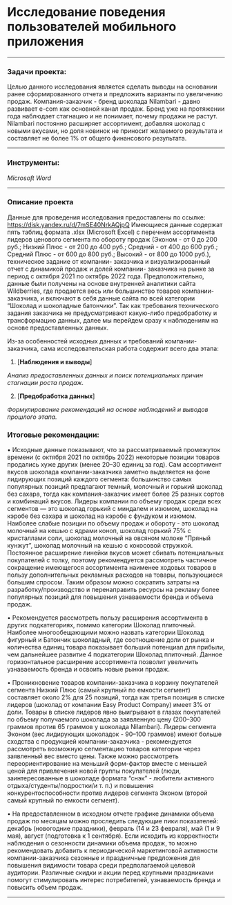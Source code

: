 # Исследование поведения пользователей мобильного приложения
___
### Задачи проекта:

Целью данного исследования является сделать выводы на основании ранее
сформированного отчета и предложить варианты по увеличению продаж.
Компания-заказчик - бренд шоколада Nilambari - давно развивает e-com как основной
канал продаж. Бренд уже на протяжении года наблюдает стагнацию и не понимает,
почему продажи не растут. Nilambari постоянно расширяет ассортимент, добавляя
шоколад с новыми вкусами, но доля новинок не приносит желаемого результата и
составляет не более 1% от общего финансового результата.
___
### Инструменты:

*Microsoft Word*
___
### Описание проекта

Данные для проведения исследования предоставлены по ссылке:
https://disk.yandex.ru/d/7mSE40NrkAQjpQ
Имеющиеся данные содержат пять таблиц формата .xlsx (Microsoft Excel) с перечнем
ассортимента лидеров ценового сегмента по обороту продаж (Эконом - от 0 до 200
руб.; Низкий Плюс - от 200 до 400 руб.; Средний - от 400 до 600 руб.; Средний Плюс -
от 600 до 800 руб.; Высокий - от 800 до 1000 руб.), техническое задание от компании-
заказчика и визуализированный отчет с динамикой продаж и долей компании-
заказчика на рынке за период с октября 2021 по октябрь 2022 года.
Предположительно, данные были получены на основе внутренней аналитики сайта
Wildberries, где продается весь или большинство товаров компании-заказчика, и
включают в себя данные сайта по всей категории “Шоколад и шоколадные батончики”.
Так как требования технического задания заказчика не предусматривают какую-либо
предобработку и трансформацию данных, далее мы перейдем сразу к наблюдениям
на основе предоставленных данных.

Из-за особенностей исходных данных и требований компании-заказчика, сама исследовательская работа содержит всего два этапа:

1. [**Наблюдения и выводы**]

*Анализ предоставленных данных и поиск потенциальных причин стагнации роста продаж.*

2. [**Предобработка данных**]

*Формулирование рекомендаций на основе наблюдений и выводов прошлого этапа.*


### Итоговые рекомендации:

• Исходные данные показывают, что за рассматриваемый промежуток времени (с
октября 2021 по октябрь 2022) некоторые позиции товаров продались хуже
других (менее 20–30 единиц за год). Сам ассортимент вкусов шоколада
компании-заказчика заметно выделяется на фоне лидирующих позиций
каждого сегмента: большинство самых популярных позиций предлагают
темный, молочный и горький шоколад без сахара, тогда как компания-заказчик
имеет более 25 разных сортов и комбинаций вкусов. Лидеры компании по
объему продаж среди всех сегментов — это шоколад горький с миндалем и
изюмом, шоколад на кэробе без сахара и шоколад на кэробе с фундуком и
изюмом. Наиболее слабые позиции по объему продаж и обороту - это шоколад
молочный на кешью с ядрами коноп, шоколад горький 75% с кристаллами соли,
шоколад молочный на овсяном молоке “Пряный кунжут”, шоколад молочный на
кешью с кокосовой стружкой. Постоянное расширение линейки вкусов может
сбивать потенциальных покупателей с толку, поэтому рекомендуется
рассмотреть частичное сокращение имеющегося ассортимента наименее
ходовых товаров в пользу дополнительных рекламных расходов на товары,
пользующиеся большим спросом. Таким образом можно сократить затраты на
разработку/производство и перенаправить ресурсы на рекламу более
популярных позиций для повышения узнаваемости бренда и объема продаж.

• Рекомендуется рассмотреть пользу расширения ассортимента в других
подкатегориях, помимо категории Шоколад плиточный. Наиболее
многообещающими можно назвать категории Шоколад фигурный и Батончик
шоколадный, где соотношение доли от рынка и количества единиц товара
показывает больший потенциал для прибыли, чем дальнейшее развитие 4
подкатегории Шоколад плиточный. Данное горизонтальное расширение
ассортимента позволит увеличить узнаваемость бренда и освоить новые рынки
продаж.

• Проникновение товаров компании-заказчика в корзину покупателей сегмента
Низкий Плюс (самый крупный по емкости сегмент) составляет около 2% для 25
позиций, тогда как третья позиция в списке лидеров (шоколад от компании Easy
Product Company) имеет 3% от доли. Товары в списке лидеров явно
выигрывают в глазах покупателей по объему получаемого шоколада за
заявленную цену (200–300 граммов против 65 граммов у шоколада Nilambari).
Лидеры сегмента Эконом (вес лидирующих шоколадок - 90–100 граммов)
имеют больше сходства с продукцией компании-заказчика - рекомендуется
рассмотреть возможную сегментацию товаров категории через заявленный вес
вместо цены. Также можно рассмотреть переориентирование на меньший
форм-фактор вместе с меньшей ценой для привлечения новой группы
покупателей (люди, заинтересованные в шоколаде формата “снэк” - любители
активного отдыха/студенты/подростки/и т. п.) и повышения
конкурентоспособности против лидеров сегмента Эконом (второй самый
крупный по емкости сегмент).

• На предоставленном в исходном отчете графике динамики объема продаж по
месяцам можно проследить следующие пики показателей: декабрь (новогодние
праздники), февраль (14 и 23 февраля), май (1 и 9 мая), август (подготовка к 1
сентября). Если исходить из корректности наблюдения о сезонности динамики
объема продаж, то можно рекомендовать добавить к периодической
маркетинговой активности компании-заказчика сезонные и праздничные
предложения для повышения видимости товара среди предполагаемой
целевой аудитории. Различные скидки и акции перед крупными праздниками
помогут стимулировать интерес потребителей, узнаваемость бренда и
повысить объем продаж.

___
